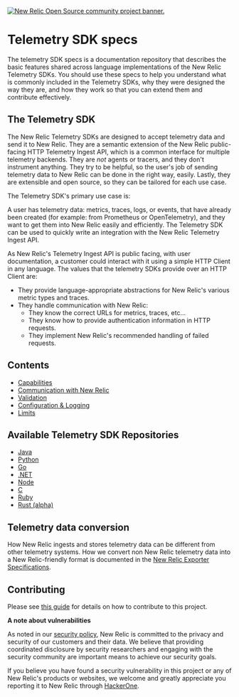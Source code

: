 <a href="https://opensource.newrelic.com/oss-category/#community-project"><picture><source media="(prefers-color-scheme: dark)" srcset="https://github.com/newrelic/opensource-website/raw/main/src/images/categories/dark/Community_Project.png"><source media="(prefers-color-scheme: light)" srcset="https://github.com/newrelic/opensource-website/raw/main/src/images/categories/Community_Project.png"><img alt="New Relic Open Source community project banner." src="https://github.com/newrelic/opensource-website/raw/main/src/images/categories/Community_Project.png"></picture></a>

# Telemetry SDK specs
The telemetry SDK specs is a documentation repository that describes the basic features
shared across language implementations of the New Relic Telemetry SDKs. You should use
these specs to help you understand what is commonly included in the Telemetry SDKs, why
they were designed the way they are, and how they work so that you can extend them and contribute
effectively.

## The Telemetry SDK
The New Relic Telemetry SDKs are designed to accept telemetry data and send it to
New Relic. They are a semantic extension of the New Relic public-facing HTTP Telemetry
Ingest API, which is a common interface for multiple telemetry backends. They are _not_
agents or tracers, and they don't instrument anything. They try to be helpful, so the
user's job of sending telemetry data to New Relic can be done in the right way, easily.
Lastly, they are extensible and open source, so they can be tailored for each use case.


The Telemetry SDK's primary use case is:

A user has telemetry data: metrics, traces, logs, or events, that have already been created
(for example: from Prometheus or OpenTelemetry), and they want to get them into New Relic
easily and efficiently.  The Telemetry SDK can be used to quickly write an integration
with the New Relic Telemetry Ingest API.

As New Relic's Telemetry Ingest API is public facing, with user documentation, a
customer could interact with it using a simple HTTP Client in any language.  The values
that the telemetry SDKs provide over an HTTP Client are:

* They provide language-appropriate abstractions for New Relic's various metric types and
  traces.
* They handle communication with New Relic:
  * They know the correct URLs for metrics, traces, etc...
  * They know how to provide authentication information in HTTP requests.
  * They implement New Relic's recommended handling of failed requests.

## Contents

* [Capabilities](./capabilities.md)
* [Communication with New Relic](./communication.md)
* [Validation](./validation.md)
* [Configuration & Logging](./configuration-and-logging.md)
* [Limits](./limits.md)

## Available Telemetry SDK Repositories
* [Java](https://github.com/newrelic/newrelic-telemetry-sdk-java)
* [Python](https://github.com/newrelic/newrelic-telemetry-sdk-python)
* [Go](https://github.com/newrelic/newrelic-telemetry-sdk-go)
* [.NET](https://github.com/newrelic/newrelic-telemetry-sdk-dotnet)
* [Node](https://github.com/newrelic/newrelic-telemetry-sdk-node)
* [C](https://github.com/newrelic/newrelic-telemetry-sdk-c)
* [Ruby](https://github.com/newrelic/newrelic-telemetry-sdk-ruby)
* [Rust (alpha)](https://github.com/newrelic/newrelic-telemetry-sdk-rust)

## Telemetry data conversion
How New Relic ingests and stores telemetry data can be different from other telemetry
systems. How we convert non New Relic telemetry data into a New Relic-friendly format is
documented in the [New Relic Exporter Specifications](https://github.com/newrelic/newrelic-exporter-specs).

## Contributing

Please see [this guide](./CONTRIBUTING.md) for details on how to contribute to this project. 

**A note about vulnerabilities**

As noted in our [security policy](../../security/policy), New Relic is committed to the privacy and security of our customers and their data. We believe that providing coordinated disclosure by security researchers and engaging with the security community are important means to achieve our security goals.

If you believe you have found a security vulnerability in this project or any of New Relic's products or websites, we welcome and greatly appreciate you reporting it to New Relic through [HackerOne](https://hackerone.com/newrelic).

